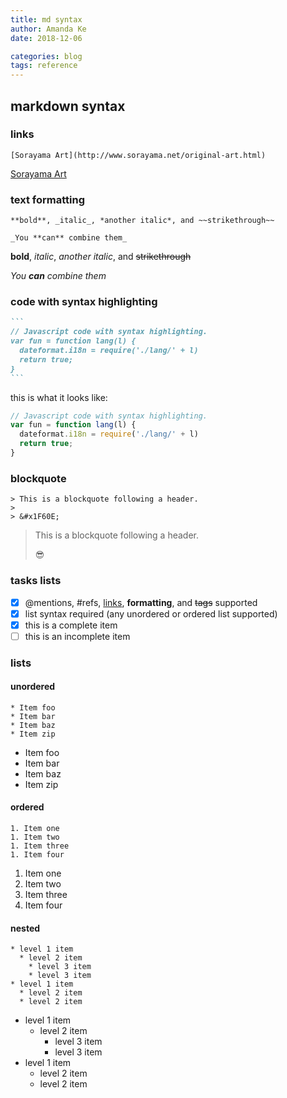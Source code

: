 ```yaml
---
title: md syntax
author: Amanda Ke
date: 2018-12-06

categories: blog
tags: reference
---
```

## markdown syntax

### links

```
[Sorayama Art](http://www.sorayama.net/original-art.html)
```

[Sorayama Art](http://www.sorayama.net/original-art.html)

### text formatting

```
**bold**, _italic_, *another italic*, and ~~strikethrough~~

_You **can** combine them_
```

**bold**, _italic_, *another italic*, and ~~strikethrough~~

_You **can** combine them_

### code with syntax highlighting

````markdown
```
// Javascript code with syntax highlighting.
var fun = function lang(l) {
  dateformat.i18n = require('./lang/' + l)
  return true;
}
```
````

this is what it looks like:


```js
// Javascript code with syntax highlighting.
var fun = function lang(l) {
  dateformat.i18n = require('./lang/' + l)
  return true;
}
```

### blockquote

```
> This is a blockquote following a header.
>
> &#x1F60E;
```

> This is a blockquote following a header.
>
> &#x1F60E;

### tasks lists

- [x] @mentions, #refs, [links](), **formatting**, and <del>tags</del> supported
- [x] list syntax required (any unordered or ordered list supported)
- [x] this is a complete item
- [ ] this is an incomplete item

### lists

#### unordered

```
* Item foo
* Item bar
* Item baz
* Item zip
```

* Item foo
* Item bar
* Item baz
* Item zip

#### ordered

```
1. Item one
1. Item two
1. Item three
1. Item four
```

1. Item one
1. Item two
1. Item three
1. Item four

#### nested

```
* level 1 item
  * level 2 item
    * level 3 item
    * level 3 item
* level 1 item
  * level 2 item
  * level 2 item
```

* level 1 item
  * level 2 item
    * level 3 item
    * level 3 item
* level 1 item
  * level 2 item
  * level 2 item
